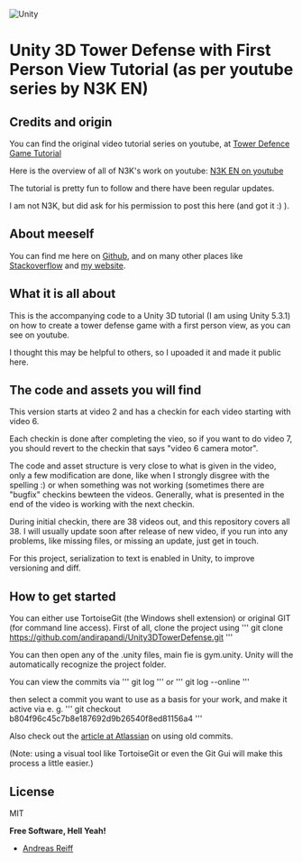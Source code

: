 ![Unity](https://unity3d.com/profiles/unity3d/themes/unity/images/company/brand/logos/primary/unity-logo.png)

# Unity 3D Tower Defense with First Person View Tutorial (as per youtube series by N3K EN)

Credits and origin
----

You can find the original video tutorial series on youtube, at [Tower Defence Game Tutorial](https://www.youtube.com/playlist?list=PLLH3mUGkfFCU0r9DkUKwRduWpcmpAzojc)

Here is the overview of all of N3K's work on youtube: [
N3K EN on youtube](https://www.youtube.com/channel/UCtQPCnbIB7SP_gM1Xtv8bDQ)

The tutorial is pretty fun to follow and there have been regular updates.

I am not N3K, but did ask for his permission to post this here (and got it :) ).

About meeself
----
You can find me here on [Github](https://github.com/andirapandi/), and on many other places like [Stackoverflow](http://stackoverflow.com/users/586754/andreas-reiff) and [my website](http://www.andreas-reiff.de/).

What it is all about
----
This is the accompanying code to a Unity 3D tutorial (I am using Unity 5.3.1) on how to create a tower defense game with a first person view, as you can see on youtube.

I thought this may be helpful to others, so I upoaded it and made it public here.

The code and assets you will find
----
This version starts at video 2 and has a checkin for each video starting with video 6.

Each checkin is done after completing the vieo, so if you want to do video 7, you should revert to the checkin that says "video 6 camera motor".

The code and asset structure is very close to what is given in the video, only a few modification are done, like when I strongly disgree with the spelling :) or when something was not working (sometimes there are "bugfix" checkins bewteen the videos. Generally, what is presented in the end of the video is working with the next checkin.

During initial checkin, there are 38 videos out, and this repository covers all 38. I will usually update soon after release of new video, if you run into any problems, like missing files, or missing an update, just get in touch.

For this project, serialization to text is enabled in Unity, to improve versioning and diff.

How to get started
----
You can either use TortoiseGit (the Windows shell extension) or original GIT (for command line access).
First of all, clone the project using
'''
git clone https://github.com/andirapandi/Unity3DTowerDefense.git
'''

You can then open any of the .unity files, main fie is gym.unity. Unity will the automatically recognize the project folder.

You can view the commits via
'''
git log
'''
or
'''
git log --online
'''

then select a commit you want to use as a basis for your work, and make it active via e. g.
'''
git checkout b804f96c45c7b8e187692d9b26540f8ed81156a4
'''

Also check out the [article at Atlassian](https://git-scm.com/book/tr/v2/Git-Basics-Viewing-the-Commit-History) on using old commits.

(Note: using a visual tool like TortoiseGit or even the Git Gui will make this process a little easier.)

License
----

MIT

**Free Software, Hell Yeah!**

- [Andreas Reiff](http://www.andreas-reiff.de)
